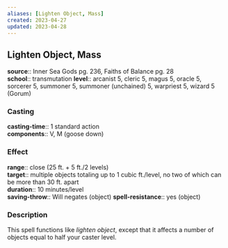 ```yaml
---
aliases: [Lighten Object, Mass]
created: 2023-04-27
updated: 2023-04-28
---
```


## Lighten Object, Mass

**source**:: Inner Sea Gods pg. 236, Faiths of Balance pg. 28  
**school**:: transmutation
**level**:: arcanist 5, cleric 5, magus 5, oracle 5, sorcerer 5, summoner 5, summoner (unchained) 5, warpriest 5, wizard 5 (Gorum)

### Casting

**casting-time**:: 1 standard action  
**components**:: V, M (goose down)

### Effect

**range**:: close (25 ft. + 5 ft./2 levels)  
**target**:: multiple objects totaling up to 1 cubic ft./level, no two of which can be more than 30 ft. apart  
**duration**:: 10 minutes/level  
**saving-throw**:: Will negates (object)
**spell-resistance**:: yes (object)

### Description

This spell functions like *lighten object*, except that it affects a number of objects equal to half your caster level.
